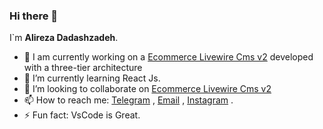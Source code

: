 ### Hi there 👋
I`m **Alireza Dadashzadeh**.

- 🔭 I am currently working on a [Ecommerce Livewire Cms v2](https://github.com/alida-ir/ecommerce-livewire-cms) developed with a three-tier architecture
- 🌱 I’m currently learning React Js.
- 👯 I’m looking to collaborate on [Ecommerce Livewire Cms v2](https://github.com/alida-ir/ecommerce-livewire-cms) 
-  📫 How to reach me: [Telegram](https://t.me/AliDa_iR) , [Email](info.alida.ir@gmail.com) , [Instagram](https://instagram.com/alida_ir) .
- ⚡ Fun fact: VsCode is Great.
